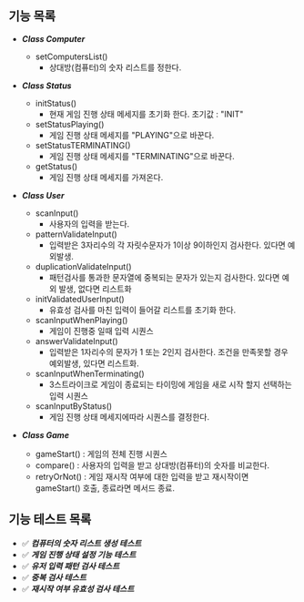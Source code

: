 
## **기능 목록**

- ***Class Computer***
  - setComputersList()
    - 상대방(컴퓨터)의 숫자 리스트를 정한다.

- ***Class Status***
  - initStatus()
    - 현재 게임 진행 상태 메세지를 초기화 한다. 초기값 : "INIT"
  - setStatusPlaying()
    - 게임 진행 상태 메세지를 "PLAYING"으로 바꾼다.
  - setStatusTERMINATING()
    - 게임 진행 상태 메세지를 "TERMINATING"으로 바꾼다. 
  - getStatus()
    - 게임 진행 상태 메세지를 가져온다.

- ***Class User***
  - scanInput()
    - 사용자의 입력을 받는다.
  - patternValidateInput()
    - 입력받은 3자리수의 각 자릿수문자가 1이상 9이하인지 검사한다. 있다면 예외발생.
  - duplicationValidateInput()
    - 패턴검사를 통과한 문자열에 중복되는 문자가 있는지 검사한다. 있다면 예외 발생, 없다면 리스트화
  - initValidatedUserInput()
    - 유효성 검사를 마친 입력이 들어갈 리스트를 초기화 한다.
  - scanInputWhenPlaying()
    - 게임이 진행중 일때 입력 시퀀스
  - answerValidateInput()
    - 입력받은 1자리수의 문자가 1 또는 2인지 검사한다. 조건을 만족못할 경우 예외발생, 있다면 리스트화.
  - scanInputWhenTerminating()
    - 3스트라이크로 게임이 종료되는 타이밍에 게임을 새로 시작 할지 선택하는 입력 시퀀스
  - scanInputByStatus()
    - 게임 진행 상태 메세지에따라 시퀀스를 결정한다.

- ***Class Game***
  - gameStart() : 게임의 전체 진행 시퀀스
  - compare() : 사용자의 입력을 받고 상대방(컴퓨터)의 숫자를 비교한다.
  - retryOrNot() : 게임 재시작 여부에 대한 입력을 받고 재시작이면 gameStart() 호출, 종료라면 메서드 종료.

## **기능 테스트 목록**

- ✅ ***컴퓨터의 숫자 리스트 생성 테스트***
- ✅ ***게임 진행 상태 설정 기능 테스트***
- ✅ ***유저 입력 패턴 검사 테스트***
- ✅ ***중복 검사 테스트***
- ✅ ***재시작 여부 유효성 검사 테스트***